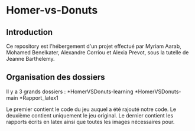 # Homer-vs-Donuts
## Introduction
Ce repository est l'hébergement d'un projet effectué par Myriam Aarab, Mohamed Benelkater, Alexandre Corriou et Alexia Prevot, sous la tutelle de Jeanne Barthelemy.

## Organisation des dossiers
Il y a 3 grands dossiers :
*HomerVSDonuts-learning
*HomerVSDonuts-main
*Rapport_latex1

Le premier contient le code du jeu auquel a été rajouté notre code.
Le deuxième contient uniquement le jeu original.
Le dernier contient les rapports écrits en latex ainsi que toutes les images nécessaires pour.
